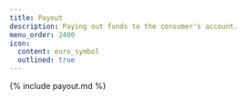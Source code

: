 ```yaml
---
title: Payout
description: Paying out funds to the consumer's account.
menu_order: 2400
icon:
  content: euro_symbol
  outlined: true
---
```


{% include payout.md %}
